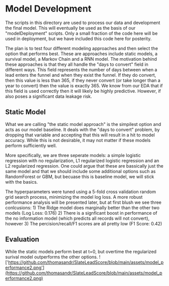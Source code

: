 # Model Development
The scripts in this directory are used to process our data and development the final model. This will eventually be used as the basis of our "modelDeployment" scripts.
Only a small fraction of the code here will be used in deployment, but we have included this code here for posterity. 

The plan is to test four different modeling approaches and then select the option that performs best. These are approaches include static models, a survival model, a Markov Chain and a RNN model.
The motivation behind these approaches is that they all handle the "days to convert" field in different ways. This field represents the number of days between when a lead enters the funnel 
and when they exist the funnel. If they do convert, then this value is less than 365, if they never convert (or take longer than a year to convert) then the value is exactly 365.
We know from our EDA that if this field is used correctly then it will likely be highly predictive. However, if also poses a significant data leakage risk.

## Static Model
What we are calling "the static model approach" is the simpilest option and acts as our model baseline. It deals with the "days to convert" problem, by dropping that variable and accepting
that this will result in a hit to model accuracy. While this is not desirable, it may not matter if these models perform sufficiently well.

More specifically, we are three seperate models: a simple logistic regression with no regularization, L1 regularized logistic regression and an L2 regularized regression. 
One could argue that these are bassically just the same model and that we should include some additional options such as RandomForest or GBM, but becuase this is baseline model, we will stick with the basics.

The hyperparameters were tuned using a 5-fold cross validation random grid search process, minimizing the model log loss. A more robust performance analysis will be presented
later, but at first blush we see three conlcusions: 1) The Ridge model does marginally better than the other two models (Log Loss: 0.176) 2) There is a signficant boost in performance
of the no information model (which predicts all records will not convert), however 3) The percision/recall/F1 scores are all pretty low (F1 Score: 0.42)

## Evaluation
While the static models perform best at t=0, but overtime the regularized surival model outperforms the other options.
!['https://github.com/thomasandr/SlateLeadScore/blob/main/assets/model_performance2.png'](https://github.com/thomasandr/SlateLeadScore/blob/main/assets/model_performance2.png)

